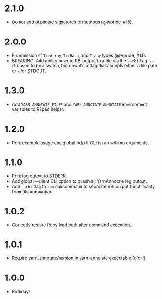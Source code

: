 # 2.1.0
* Do not add duplicate signatures to methods (@wpride, #15).

# 2.0.0
* Fix emission of `T::Array`, `T::Hash`, and `T.any` types (@wpride, #14).
* BREAKING: Add ability to write RBI output to a file via the `--rbi` flag. `--rbi` used to be a switch, but now it's a flag that accepts either a file path or `-` for STDOUT.

# 1.3.0
* Add `YARN_ANNOTATE_FILES` and `YARN_ANNOTATE_ANNOTATE` environment variables to RSpec helper.

# 1.2.0
* Print example usage and global help if CLI is run with no arguments.

# 1.1.0
* Print log output to STDERR.
* Add global --silent CLI option to quash all YarnAnnotate log output.
* Add `--rbi` flag to `run` subcommand to separate RBI output functionality from file annotation.

# 1.0.2
* Correctly restore Ruby load path after command execution.

# 1.0.1
* Require yarn_annotate/version in yarn-annotate executable (d'oh!)

# 1.0.0
* Birthday!
